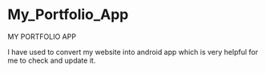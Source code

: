 # My_Portfolio_App
MY PORTFOLIO APP 

I have used to convert my website into android app which is very helpful for me to check and update it.

